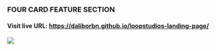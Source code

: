 ### FOUR CARD FEATURE SECTION
#### Visit live URL: https://daliborbn.github.io/loopstudios-landing-page/
<a href="https://visionary-hotteok-f879c6.netlify.app"><img src="https://user-images.githubusercontent.com/109923493/219151782-9a3d4098-8d8c-43f7-9ec4-9f18b92ed309.jpg"></a>
